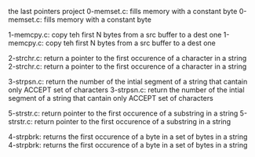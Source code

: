the last pointers project 
0-memset.c: fills memory with a constant byte
0-memset.c: fills memory with a constant byte

1-memcpy.c: copy teh first N bytes from a src buffer to a dest one
1-memcpy.c: copy teh first N bytes from a src buffer to a dest one

2-strchr.c: return a pointer to the first occurence of a character in a string
2-strchr.c: return a pointer to the first occurence of a character in a string

3-strpsn.c: return the number of the intial segment of a string that cantain only ACCEPT set of characters
3-strpsn.c: return the number of the intial segment of a string that cantain only ACCEPT set of characters

5-strstr.c: return pointer to the first occurence of a substring in a string
5-strstr.c: return pointer to the first occurence of a substring in a string

4-strpbrk: returns the first occurence of a byte in a set of bytes in a string
4-strpbrk: returns the first occurence of a byte in a set of bytes in a string

